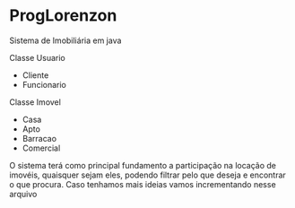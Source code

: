 ﻿# ProgLorenzon

Sistema de Imobiliária em java

Classe Usuario
- Cliente
- Funcionario

Classe Imovel
- Casa
- Apto
- Barracao
- Comercial

O sistema terá como principal fundamento a participação na locação de imovéis, quaisquer sejam eles, podendo filtrar pelo que deseja e encontrar o que procura. Caso tenhamos mais ideias vamos incrementando nesse arquivo
